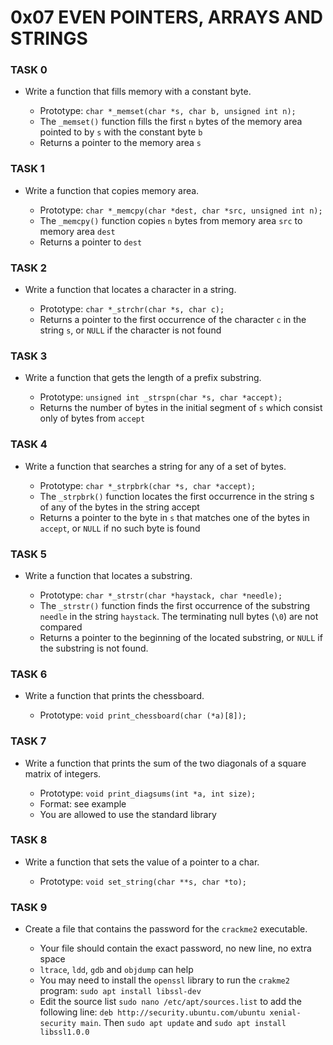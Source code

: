 # 0x07 EVEN POINTERS, ARRAYS AND STRINGS

###     TASK 0
- Write a function that fills memory with a constant byte.

     - Prototype: `char *_memset(char *s, char b, unsigned int n);`
     - The `_memset()` function fills the first `n` bytes of the memory area pointed to by `s` with the constant byte `b`
     - Returns a pointer to the memory area `s`

###     TASK 1
- Write a function that copies memory area.

     - Prototype:  `char *_memcpy(char *dest, char *src, unsigned int n);`
     - The `_memcpy()` function copies `n` bytes from memory area `src` to memory area `dest`
     - Returns a pointer to `dest`

###     TASK 2
- Write a function that locates a character in a string.

     - Prototype: `char *_strchr(char *s, char c);`
     - Returns a pointer to the first occurrence of the character `c` in the string `s`, or `NULL` if the character is not found

###     TASK 3
- Write a function that gets the length of a prefix substring.

     - Prototype: `unsigned int _strspn(char *s, char *accept);`
     - Returns the number of bytes in the initial segment of `s` which consist only of bytes from `accept`

###     TASK 4
- Write a function that searches a string for any of a set of bytes.

     - Prototype: `char *_strpbrk(char *s, char *accept);`
     - The `_strpbrk()` function locates the first occurrence in the string s of any of the bytes in the string accept
     - Returns a pointer to the byte in `s` that matches one of the bytes in `accept`, or `NULL` if no such byte is found

###     TASK 5
- Write a function that locates a substring.

     - Prototype: `char *_strstr(char *haystack, char *needle);`
     - The `_strstr()` function finds the first occurrence of the substring `needle` in the string `haystack`. The terminating null bytes (`\0`) are not compared
     - Returns a pointer to the beginning of the located substring, or `NULL` if the substring is not found.

###     TASK 6
- Write a function that prints the chessboard.

     - Prototype: `void print_chessboard(char (*a)[8]);`

###     TASK 7
- Write a function that prints the sum of the two diagonals of a square matrix of integers.

     - Prototype: `void print_diagsums(int *a, int size);`
     - Format: see example
     - You are allowed to use the standard library
     
###     TASK 8
- Write a function that sets the value of a pointer to a char.

     - Prototype: `void set_string(char **s, char *to);`

###     TASK 9
- Create a file that contains the password for the `crackme2` executable.

     - Your file should contain the exact password, no new line, no extra space
     - `ltrace`, `ldd`, `gdb` and `objdump` can help
     - You may need to install the `openssl` library to run the `crakme2` program: `sudo apt install libssl-dev`
     - Edit the source list `sudo nano /etc/apt/sources.list` to add the following line: `deb http://security.ubuntu.com/ubuntu xenial-security main`. Then `sudo apt update` and `sudo apt install libssl1.0.0`
